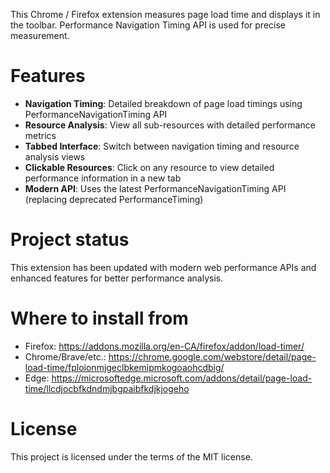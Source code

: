 This Chrome / Firefox extension measures page load time and displays it in the toolbar.
Performance Navigation Timing API is used for precise measurement.

# Features

- **Navigation Timing**: Detailed breakdown of page load timings using PerformanceNavigationTiming API
- **Resource Analysis**: View all sub-resources with detailed performance metrics
- **Tabbed Interface**: Switch between navigation timing and resource analysis views
- **Clickable Resources**: Click on any resource to view detailed performance information in a new tab
- **Modern API**: Uses the latest PerformanceNavigationTiming API (replacing deprecated PerformanceTiming)

# Project status

This extension has been updated with modern web performance APIs and enhanced features for better performance analysis.

# Where to install from

- Firefox: <https://addons.mozilla.org/en-CA/firefox/addon/load-timer/>
- Chrome/Brave/etc.: <https://chrome.google.com/webstore/detail/page-load-time/fploionmjgeclbkemipmkogoaohcdbig/>
- Edge: <https://microsoftedge.microsoft.com/addons/detail/page-load-time/llcdjocbfkdndmjbgpaibfkdjkjogeho>

# License

This project is licensed under the terms of the MIT license.
